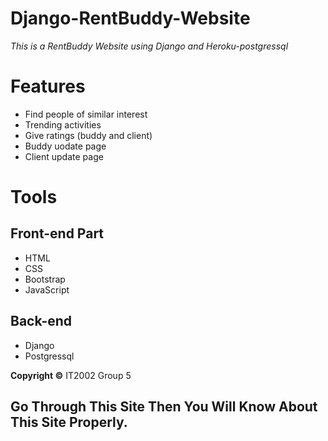 # Django-RentBuddy-Website
*This is a RentBuddy Website using Django and Heroku-postgressql*

# Features
* Find people of similar interest
* Trending activities
* Give ratings (buddy and client)
* Buddy uodate page
* Client update page

# Tools
## Front-end Part
* HTML
* CSS
* Bootstrap
* JavaScript
## Back-end
* Django
* Postgressql


**Copyright ©** IT2002 Group 5

## Go Through This Site Then You Will Know About This Site Properly.
